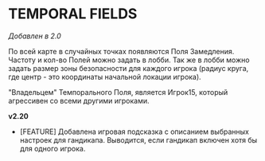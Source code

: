 # TEMPORAL FIELDS

*Добавлен в 2.0*

По всей карте в случайных точках появляются Поля Замедления. Частоту и кол-во Полей можно задать в лобби. Так же в лобби можно задать размер зоны безопасности для каждого игрока (радиус круга, где центр - это координаты начальной локации игрока).

"Владельцем" Темпорального Поля, является Игрок15, который агрессивен со всеми другими игроками. 

**v2.20**

* [FEATURE] Добавлена игровая подсказка с описанием выбранных настроек для гандикапа. Выводится, если гандикап включен хотя бы для одного игрока.
